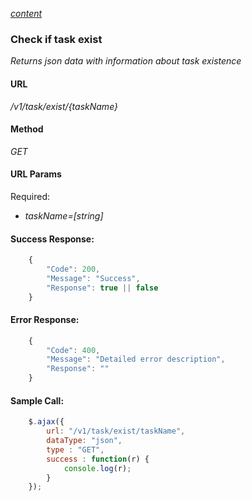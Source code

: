 *[content](../README.md)*
### Check if task exist 
*Returns json data with information about task existence*
#### URL
*/v1/task/exist/{taskName}*
#### Method
*GET*
#### URL Params
Required:  
* *taskName=[string]*
#### Success Response:
```javascript
    {
        "Code": 200,
        "Message": "Success",
        "Response": true || false 
    }
```
#### Error Response:
```javascript
    {
        "Code": 400,
        "Message": "Detailed error description",
        "Response": "" 
    }
```
#### Sample Call:
```javascript
    $.ajax({
        url: "/v1/task/exist/taskName",
        dataType: "json",
        type : "GET",
        success : function(r) {
            console.log(r);
        }
    });
```